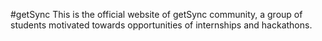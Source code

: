 #getSync
This is the official website of getSync community, a group of students motivated towards opportunities of internships and hackathons.
